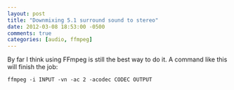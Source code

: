 ```yaml
---
layout: post
title: "Downmixing 5.1 surround sound to stereo"
date: 2012-03-08 18:53:00 -0500
comments: true
categories: [audio, ffmpeg]
---
```

By far I think using FFmpeg is still the best way to do it. A command like this will finish the job:

	ffmpeg -i INPUT -vn -ac 2 -acodec CODEC OUTPUT
